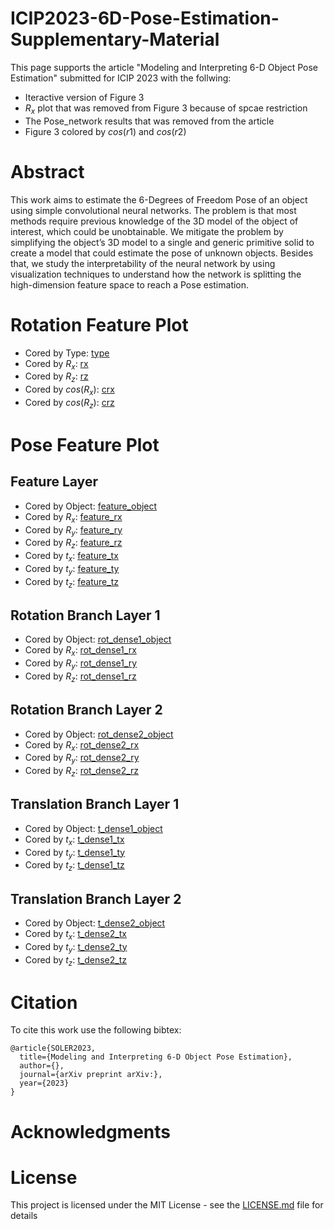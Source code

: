 # ICIP2023-6D-Pose-Estimation-Supplementary-Material

This page supports the article "Modeling and Interpreting 6-D Object Pose Estimation" submitted for ICIP 2023 with the follwing:
* Iteractive version of Figure 3
* $R_x$ plot that was removed from Figure 3 because of spcae restriction
* The Pose_network results that was removed from the article
* Figure 3 colored by $cos(r1)$ and $cos(r2)$

# Abstract

This work aims to estimate the 6-Degrees of Freedom Pose of an object using simple convolutional neural networks. The problem is that most methods require previous knowledge of the 3D model of the object of interest, which could be unobtainable. We mitigate the problem by simplifying the object’s 3D model to a single and generic primitive solid to create a model that could estimate the pose of unknown objects. Besides that, we study the interpretability of the neural network by using visualization techniques to understand how the network is splitting the high-dimension feature space to reach a Pose estimation.

# Rotation Feature Plot
* Cored by Type: [type](rot_networks/moved_tetrahedron_ResNet50/type.html)
* Cored by $R_x$: [rx](rot_networks/moved_tetrahedron_ResNet50/r1.html)
* Cored by $R_z$: [rz](rot_networks/moved_tetrahedron_ResNet50/r2.html)
* Cored by $cos(R_x)$: [crx](rot_networks/moved_tetrahedron_ResNet50/cos_r1.html)
* Cored by $cos(R_z)$: [crz](rot_networks/moved_tetrahedron_ResNet50/cos_r2.html)

# Pose Feature Plot
## Feature Layer
* Cored by Object: [feature_object](pose_networks/resnet50_combined_loss/feature_layer/object.html)
* Cored by $R_x$: [feature_rx](pose_networks/resnet50_combined_loss/feature_layer/roll.html)
* Cored by $R_y$: [feature_ry](pose_networks/resnet50_combined_loss/feature_layer/pitch.html)
* Cored by $R_z$: [feature_rz](pose_networks/resnet50_combined_loss/feature_layer/yaw.html)
* Cored by $t_x$: [feature_tx](pose_networks/resnet50_combined_loss/feature_layer/tx.html)
* Cored by $t_y$: [feature_ty](pose_networks/resnet50_combined_loss/feature_layer/ty.html)
* Cored by $t_z$: [feature_tz](pose_networks/resnet50_combined_loss/feature_layer/tz.html)

## Rotation Branch Layer 1
* Cored by Object: [rot_dense1_object](pose_networks/resnet50_combined_loss/rot_dense1/object.html)
* Cored by $R_x$: [rot_dense1_rx](pose_networks/resnet50_combined_loss/rot_dense1/roll.html)
* Cored by $R_y$: [rot_dense1_ry](pose_networks/resnet50_combined_loss/rot_dense1/pitch.html)
* Cored by $R_z$: [rot_dense1_rz](pose_networks/resnet50_combined_loss/rot_dense1/yaw.html)

## Rotation Branch Layer 2
* Cored by Object: [rot_dense2_object](pose_networks/resnet50_combined_loss/rot_dense2/object.html)
* Cored by $R_x$: [rot_dense2_rx](pose_networks/resnet50_combined_loss/rot_dense2/roll.html)
* Cored by $R_y$: [rot_dense2_ry](pose_networks/resnet50_combined_loss/rot_dense2/pitch.html)
* Cored by $R_z$: [rot_dense2_rz](pose_networks/resnet50_combined_loss/rot_dense2/yaw.html)

## Translation Branch Layer 1
* Cored by Object: [t_dense1_object](pose_networks/resnet50_combined_loss/t_dense1/object.html)
* Cored by $t_x$: [t_dense1_tx](pose_networks/resnet50_combined_loss/t_dense1/tx.html)
* Cored by $t_y$: [t_dense1_ty](pose_networks/resnet50_combined_loss/t_dense1/ty.html)
* Cored by $t_z$: [t_dense1_tz](pose_networks/resnet50_combined_loss/t_dense1/tz.html)

## Translation Branch Layer 2
* Cored by Object: [t_dense2_object](pose_networks/resnet50_combined_loss/t_dense2/object.html)
* Cored by $t_x$: [t_dense2_tx](pose_networks/resnet50_combined_loss/t_dense2/tx.html)
* Cored by $t_y$: [t_dense2_ty](pose_networks/resnet50_combined_loss/t_dense2/ty.html)
* Cored by $t_z$: [t_dense2_tz](pose_networks/resnet50_combined_loss/t_dense2/tz.html)

# Citation
To cite this work use the following bibtex:

```
@article{SOLER2023,
  title={Modeling and Interpreting 6-D Object Pose Estimation},
  author={},
  journal={arXiv preprint arXiv:},
  year={2023}
}
```
# Acknowledgments

# License

This project is licensed under the MIT License - see the [LICENSE.md](LICENSE.md) file for details


